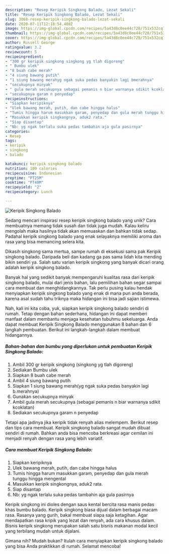 ```yaml
---
description: "Resep Keripik Singkong Balado, Lezat Sekali"
title: "Resep Keripik Singkong Balado, Lezat Sekali"
slug: 3068-resep-keripik-singkong-balado-lezat-sekali
date: 2020-07-11T12:18:54.408Z
image: https://img-global.cpcdn.com/recipes/5a43d8c0ee44c728/751x532cq70/keripik-singkong-balado-foto-resep-utama.jpg
thumbnail: https://img-global.cpcdn.com/recipes/5a43d8c0ee44c728/751x532cq70/keripik-singkong-balado-foto-resep-utama.jpg
cover: https://img-global.cpcdn.com/recipes/5a43d8c0ee44c728/751x532cq70/keripik-singkong-balado-foto-resep-utama.jpg
author: Russell George
ratingvalue: 3.2
reviewcount: 5
recipeingredient:
- "300 gr keripik singkong singkong yg tlah digoreng"
- " Bumbu ulek"
- "8 buah cabe merah"
- "4 siung bawang putih"
- "1 siung bawang merahyg ngak suka pedas banyakin lagi bmerahnya"
- "secukupnya minyak"
- " gula merah secukupnya sebagai pemanis n biar warnanya sdikit kcoklatan"
- "secukupnya garam n penyedap"
recipeinstructions:
- "Siapkan keripiknya"
- "Ulek bawang merah, putih, dan cabe hingga halus"
- "Tumis hingga harum masukkan garam, penyedap dan gula merah tunggu hingga mengental"
- "Masukkan keripik singkongnya, aduk2 rata."
- "Siap disantap"
- "Nb: yg ngak terlalu suka pedas tambahin aja gula pasirnya"
categories:
- Resep
tags:
- keripik
- singkong
- balado

katakunci: keripik singkong balado 
nutrition: 109 calories
recipecuisine: Indonesian
preptime: "PT25M"
cooktime: "PT40M"
recipeyield: "2"
recipecategory: Lunch

---
```



![Keripik Singkong Balado](https://img-global.cpcdn.com/recipes/5a43d8c0ee44c728/751x532cq70/keripik-singkong-balado-foto-resep-utama.jpg)

Sedang mencari inspirasi resep keripik singkong balado yang unik? Cara membuatnya memang tidak susah dan tidak juga mudah. Kalau keliru mengolah maka hasilnya tidak akan memuaskan dan bahkan tidak sedap. Padahal keripik singkong balado yang enak selayaknya memiliki aroma dan rasa yang bisa memancing selera kita.

Dikasih singkong sama mertua, sampe rumah di eksekusi sama pak Keripik singkong balado. Daripada beli dan kadang ga pas sama lidah kita mending bikin sendiri ya. Salah satu varian keripik singkong yang banyak dicari orang adalah keripik singkong balado.

Banyak hal yang sedikit banyak mempengaruhi kualitas rasa dari keripik singkong balado, mulai dari jenis bahan, lalu pemilihan bahan segar sampai cara membuat dan menghidangkannya. Tak perlu pusing kalau hendak menyiapkan keripik singkong balado yang enak di mana pun anda berada, karena asal sudah tahu triknya maka hidangan ini bisa jadi sajian istimewa.


Nah, kali ini kita coba, yuk, siapkan keripik singkong balado sendiri di rumah. Tetap dengan bahan sederhana, hidangan ini dapat memberi manfaat dalam membantu menjaga kesehatan tubuhmu sekeluarga. Anda dapat membuat Keripik Singkong Balado menggunakan 8 bahan dan 6 langkah pembuatan. Berikut ini langkah-langkah dalam membuat hidangannya.

<!--inarticleads1-->

##### Bahan-bahan dan bumbu yang diperlukan untuk pembuatan Keripik Singkong Balado:

1. Ambil 300 gr keripik singkong (singkong yg tlah digoreng)
1. Sediakan  Bumbu ulek
1. Siapkan 8 buah cabe merah
1. Ambil 4 siung bawang putih
1. Siapkan 1 siung bawang merah(yg ngak suka pedas banyakin lagi b.merahnya)
1. Gunakan secukupnya minyak
1. Ambil  gula merah secukupnya (sebagai pemanis n biar warnanya sdikit kcoklatan)
1. Sediakan secukupnya garam n penyedap


Tetapi apa jadinya jika keripik tidak renyah alias melempem. Berikut resep dan tips cara membuat. Keripik singkong balado sangat mudah dibuat sendiri di rumah. Bahkan anda bisa mencoba berkreasi agar cemilan ini menjadi renyah dengan rasa yang lebih variatif. 

<!--inarticleads2-->

##### Cara membuat Keripik Singkong Balado:

1. Siapkan keripiknya
1. Ulek bawang merah, putih, dan cabe hingga halus
1. Tumis hingga harum masukkan garam, penyedap dan gula merah tunggu hingga mengental
1. Masukkan keripik singkongnya, aduk2 rata.
1. Siap disantap
1. Nb: yg ngak terlalu suka pedas tambahin aja gula pasirnya


Keripik singkong ini dioles dengan saus kental bercita rasa manis pedas khas bumbu balado. Keripik singkong biasa dijual dalam berbagai macam rasa. Rasanya yang gurih, bakal membuat siapa saja ketagihan. Agar mendapatkan rasa kripik yang lezat dan renyah, ada cara khusus dalam. Bisnis keripik singkong merupakan salah satu bisnis makanan modal kecil yang terbilang mudah untuk dijalani. 

Gimana nih? Mudah bukan? Itulah cara menyiapkan keripik singkong balado yang bisa Anda praktikkan di rumah. Selamat mencoba!
